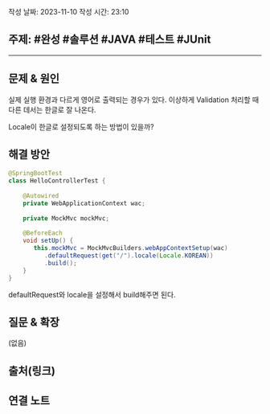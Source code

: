 작성 날짜: 2023-11-10
작성 시간: 23:10

## 주제: #완성 #솔루션 #JAVA #테스트 #JUnit

----

## 문제 & 원인

실제 실행 환경과 다르게 영어로 출력되는 경우가 있다. 이상하게 Validation 처리할 때 다른 데서는 한글로 잘 나온다.

Locale이 한글로 설정되도록 하는 방법이 있을까?

## 해결 방안

```java
@SpringBootTest  
class HelloControllerTest {  
  
    @Autowired  
    private WebApplicationContext wac;  
  
    private MockMvc mockMvc;  
  
    @BeforeEach  
    void setUp() {  
       this.mockMvc = MockMvcBuilders.webAppContextSetup(wac)  
          .defaultRequest(get("/").locale(Locale.KOREAN))  
          .build();  
    }
}
```

defaultRequest와 locale을 설정해서  build해주면 된다.
## 질문 & 확장

(없음)

## 출처(링크)


## 연결 노트
